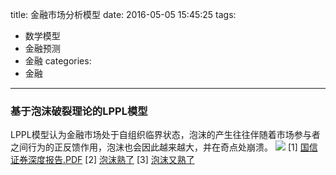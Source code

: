 title: 金融市场分析模型
date: 2016-05-05 15:45:25
tags:
- 数学模型
- 金融预测
- 金融
categories:
- 金融
---
### 基于泡沫破裂理论的LPPL模型 
LPPL模型认为金融市场处于自组织临界状态，泡沫的产生往往伴随着市场参与者之间行为的正反馈作用，泡沫也会因此越来越大，并在奇点处崩溃。
![](/images/lppl-pic.png)
[1] [国信证券深度报告.PDF](/attach/lppl.pdf)
[2] [泡沫熟了](http://barrons.blog.caixin.com/archives/24765)
[3] [泡沫又熟了](http://barrons.blog.caixin.com/archives/85363)